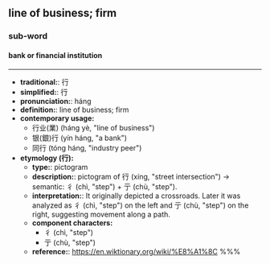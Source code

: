 ## line of business; firm
### sub-word
#### bank or financial institution
---
- **traditional:**: 行
- **simplified:**: 行
- **pronunciation:**: háng
- **definition:**: line of business; firm
- **contemporary usage:**
  - 行业(業) (háng yè, "line of business")
  - 银(銀)行 (yín háng, "a bank")
  - 同行 (tóng háng, "industry peer")
- **etymology (行):**
  - **type:**: pictogram
  - **description:**: pictogram of 行 (xíng, "street intersection") → semantic: 彳 (chì, "step") + 亍 (chù, "step").
  - **interpretation:**: It originally depicted a crossroads. Later it was analyzed as 彳 (chì, "step") on the left and 亍 (chù, "step") on the right, suggesting movement along a path.
  - **component characters:**
    - 彳 (chì, "step")
    - 亍 (chù, "step")
  - **reference:**: https://en.wiktionary.org/wiki/%E8%A1%8C
%%%